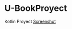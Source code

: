 # U-BookProyect
Kotlin Proyect
[Screenshot](https://github.com/JoaquinCorallo/U-BookProyect/blob/main/main.png)
